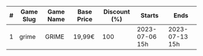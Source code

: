 |#|Game Slug|Game Name|Base Price|Discount (%)|Starts|Ends|
|---|---|---|---|---|---|---|
|1|grime|GRIME|19,99€|100|2023-07-06 15h|2023-07-13 15h|
